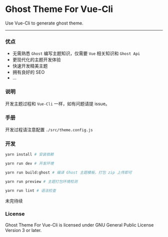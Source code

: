 # Ghost Theme For Vue-Cli

Use Vue-Cli to generate ghost theme.

---

### 优点

- 无需熟悉 `Ghost` 编写主题知识，仅需要 `Vue` 相关知识和 `Ghost Api`
- 更现代化的主题开发体验
- 快速开发精美主题
- 拥有良好的 SEO
- ...

### 说明

开发主题过程和 `Vue-Cli` 一样，如有问题请提 issue。

### 手册

开发过程请注意配置 `./src/theme.config.js`

### 开发

```bash
yarn install # 安装依赖

yarn run dev # 开发环境

yarn run build:ghost # 编译 Ghost 主题模板，打包 zip 上传即可

yarn run preview # 主题打包环境检测

yarn run lint # 语法检查
```

未完待续

### License

Ghost Theme For Vue-Cli is licensed under GNU General Public License Version 3 or later.

